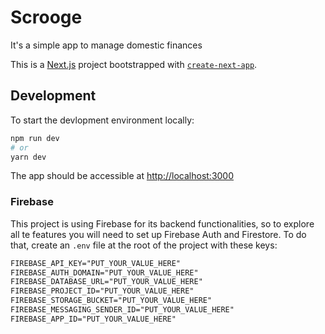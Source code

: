 # Scrooge

It's a simple app to manage domestic finances

This is a [Next.js](https://nextjs.org/) project bootstrapped with [`create-next-app`](https://github.com/vercel/next.js/tree/canary/packages/create-next-app).

## Development

To start the devlopment environment locally:

```bash
npm run dev
# or
yarn dev
```

The app should be accessible at [http://localhost:3000](http://localhost:3000)

### Firebase

This project is using Firebase for its backend functionalities,
so to explore all te features you will need to set up Firebase Auth and Firestore.
To do that, create an `.env` file at the root of the project with these keys:

```txt
FIREBASE_API_KEY="PUT_YOUR_VALUE_HERE"
FIREBASE_AUTH_DOMAIN="PUT_YOUR_VALUE_HERE"
FIREBASE_DATABASE_URL="PUT_YOUR_VALUE_HERE"
FIREBASE_PROJECT_ID="PUT_YOUR_VALUE_HERE"
FIREBASE_STORAGE_BUCKET="PUT_YOUR_VALUE_HERE"
FIREBASE_MESSAGING_SENDER_ID="PUT_YOUR_VALUE_HERE"
FIREBASE_APP_ID="PUT_YOUR_VALUE_HERE"
```
